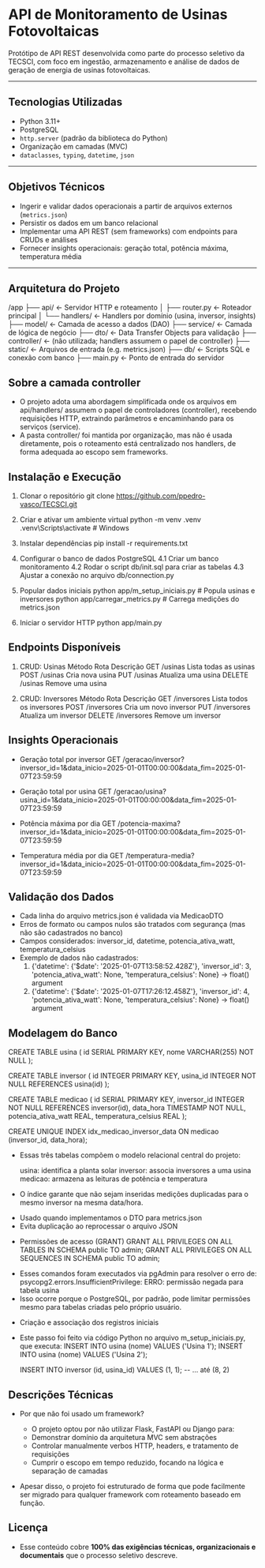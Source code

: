 # API de Monitoramento de Usinas Fotovoltaicas

Protótipo de API REST desenvolvida como parte do processo seletivo da TECSCI, com foco em ingestão, armazenamento e análise de dados de geração de energia de usinas fotovoltaicas.

---

## Tecnologias Utilizadas

- Python 3.11+
- PostgreSQL
- `http.server` (padrão da biblioteca do Python)
- Organização em camadas (MVC)
- `dataclasses`, `typing`, `datetime`, `json`

---

## Objetivos Técnicos

- Ingerir e validar dados operacionais a partir de arquivos externos (`metrics.json`)
- Persistir os dados em um banco relacional
- Implementar uma API REST (sem frameworks) com endpoints para CRUDs e análises
- Fornecer insights operacionais: geração total, potência máxima, temperatura média

---

## Arquitetura do Projeto

/app
├── api/                ← Servidor HTTP e roteamento
│   ├── router.py       ← Roteador principal
│   └── handlers/       ← Handlers por domínio (usina, inversor, insights)
├── model/              ← Camada de acesso a dados (DAO)
├── service/            ← Camada de lógica de negócio
├── dto/                ← Data Transfer Objects para validação
├── controller/         ← (não utilizada; handlers assumem o papel de controller)
├── static/             ← Arquivos de entrada (e.g. metrics.json)
├── db/                 ← Scripts SQL e conexão com banco
├── main.py             ← Ponto de entrada do servidor

## Sobre a camada controller

- O projeto adota uma abordagem simplificada onde os arquivos em api/handlers/ assumem o papel de controladores (controller), recebendo requisições HTTP, extraindo parâmetros e encaminhando para os serviços (service).
- A pasta controller/ foi mantida por organização, mas não é usada diretamente, pois o roteamento está centralizado nos handlers, de forma adequada ao escopo sem frameworks.

## Instalação e Execução

1. Clonar o repositório
    git clone https://github.com/ppedro-vasco/TECSCI.git

2. Criar e ativar um ambiente virtual
    python -m venv .venv
    .venv\Scripts\activate  # Windows

3. Instalar dependências
    pip install -r requirements.txt

4. Configurar o banco de dados PostgreSQL
    4.1 Criar um banco monitoramento
    4.2 Rodar o script db/init.sql para criar as tabelas
    4.3 Ajustar a conexão no arquivo db/connection.py

5. Popular dados iniciais
    python app/m_setup_iniciais.py          # Popula usinas e inversores
    python app/carregar_metrics.py          # Carrega medições do metrics.json

6. Iniciar o servidor HTTP
    python app/main.py

## Endpoints Disponíveis

1. CRUD: Usinas
    Método	    Rota	        Descrição
    GET	        /usinas	        Lista todas as usinas
    POST	    /usinas	        Cria nova usina
    PUT	        /usinas	        Atualiza uma usina
    DELETE	    /usinas	        Remove uma usina

2. CRUD: Inversores
    Método	    Rota	        Descrição
    GET	        /inversores	    Lista todos os inversores
    POST	    /inversores	    Cria um novo inversor
    PUT	        /inversores	    Atualiza um inversor
    DELETE	    /inversores	    Remove um inversor

## Insights Operacionais

- Geração total por inversor
    GET /geracao/inversor?inversor_id=1&data_inicio=2025-01-01T00:00:00&data_fim=2025-01-07T23:59:59

- Geração total por usina
    GET /geracao/usina?usina_id=1&data_inicio=2025-01-01T00:00:00&data_fim=2025-01-07T23:59:59

- Potência máxima por dia
    GET /potencia-maxima?inversor_id=1&data_inicio=2025-01-01T00:00:00&data_fim=2025-01-07T23:59:59

- Temperatura média por dia
    GET /temperatura-media?inversor_id=1&data_inicio=2025-01-01T00:00:00&data_fim=2025-01-07T23:59:59

## Validação dos Dados

- Cada linha do arquivo metrics.json é validada via MedicaoDTO
- Erros de formato ou campos nulos são tratados com segurança (mas não são cadastrados no banco)
- Campos considerados: inversor_id, datetime, potencia_ativa_watt, temperatura_celsius
- Exemplo de dados não cadastrados:
    1. {'datetime': {'$date': '2025-01-07T13:58:52.428Z'}, 'inversor_id': 3, 'potencia_ativa_watt': None, 'temperatura_celsius': None} → float() argument
    2. {'datetime': {'$date': '2025-01-07T17:26:12.458Z'}, 'inversor_id': 4, 'potencia_ativa_watt': None, 'temperatura_celsius': None} → float() argument

## Modelagem do Banco

CREATE TABLE usina (
    id SERIAL PRIMARY KEY,
    nome VARCHAR(255) NOT NULL
);

CREATE TABLE inversor (
    id INTEGER PRIMARY KEY,
    usina_id INTEGER NOT NULL REFERENCES usina(id)
);

CREATE TABLE medicao (
    id SERIAL PRIMARY KEY,
    inversor_id INTEGER NOT NULL REFERENCES inversor(id),
    data_hora TIMESTAMP NOT NULL,
    potencia_ativa_watt REAL,
    temperatura_celsius REAL
);

CREATE UNIQUE INDEX idx_medicao_inversor_data
  ON medicao (inversor_id, data_hora);

- Essas três tabelas compõem o modelo relacional central do projeto:

    usina: identifica a planta solar
    inversor: associa inversores a uma usina
    medicao: armazena as leituras de potência e temperatura

- O índice garante que não sejam inseridas medições duplicadas para o mesmo inversor na mesma data/hora.
* Usado quando implementamos o DTO para metrics.json
* Evita duplicação ao reprocessar o arquivo JSON

- Permissões de acesso (GRANT)
    GRANT ALL PRIVILEGES ON ALL TABLES IN SCHEMA public TO admin;
    GRANT ALL PRIVILEGES ON ALL SEQUENCES IN SCHEMA public TO admin;

* Esses comandos foram executados via pgAdmin para resolver o erro de:
    psycopg2.errors.InsufficientPrivilege: ERRO:  permissão negada para tabela usina
* Isso ocorre porque o PostgreSQL, por padrão, pode limitar permissões mesmo para tabelas criadas pelo próprio usuário.

- Criação e associação dos registros iniciais
* Este passo foi feito via código Python no arquivo m_setup_iniciais.py, que executa:
    INSERT INTO usina (nome) VALUES ('Usina 1');
    INSERT INTO usina (nome) VALUES ('Usina 2');

    INSERT INTO inversor (id, usina_id) VALUES (1, 1);
    -- ... até (8, 2)

## Descrições Técnicas

- Por que não foi usado um framework?
    * O projeto optou por não utilizar Flask, FastAPI ou Django para:
    * Demonstrar domínio da arquitetura MVC sem abstrações
    * Controlar manualmente verbos HTTP, headers, e tratamento de requisições
    * Cumprir o escopo em tempo reduzido, focando na lógica e separação de camadas

- Apesar disso, o projeto foi estruturado de forma que pode facilmente ser migrado para qualquer framework com roteamento baseado em função.

## Licença

- Esse conteúdo cobre **100% das exigências técnicas, organizacionais e documentais** que o processo seletivo descreve.
